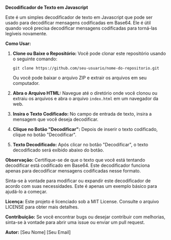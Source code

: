 **Decodificador de Texto em Javascript**

Este é um simples decodificador de texto em Javascript que pode ser usado para decodificar mensagens codificadas em Base64. Ele é útil quando você precisa decodificar mensagens codificadas para torná-las legíveis novamente.

**Como Usar:**

1. **Clone ou Baixe o Repositório:**
   Você pode clonar este repositório usando o seguinte comando:
   ```
   git clone https://github.com/seu-usuario/nome-do-repositorio.git
   ```
   Ou você pode baixar o arquivo ZIP e extrair os arquivos em seu computador.

2. **Abra o Arquivo HTML:**
   Navegue até o diretório onde você clonou ou extraiu os arquivos e abra o arquivo `index.html` em um navegador da web.

3. **Insira o Texto Codificado:**
   No campo de entrada de texto, insira a mensagem que você deseja decodificar.

4. **Clique no Botão "Decodificar":**
   Depois de inserir o texto codificado, clique no botão "Decodificar".

5. **Texto Decodificado:**
   Após clicar no botão "Decodificar", o texto decodificado será exibido abaixo do botão.

**Observação:**
Certifique-se de que o texto que você está tentando decodificar está codificado em Base64. Este decodificador funciona apenas para decodificar mensagens codificadas nesse formato.

Sinta-se à vontade para modificar ou expandir este decodificador de acordo com suas necessidades. Este é apenas um exemplo básico para ajudá-lo a começar.

**Licença:**
Este projeto é licenciado sob a MIT License. Consulte o arquivo LICENSE para obter mais detalhes.

**Contribuição:**
Se você encontrar bugs ou desejar contribuir com melhorias, sinta-se à vontade para abrir uma issue ou enviar um pull request.

**Autor:**
[Seu Nome]
[Seu Email]
